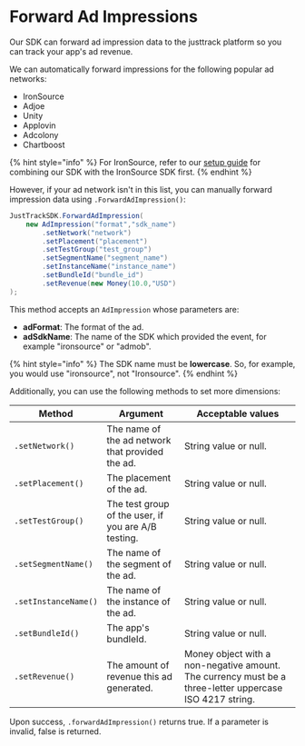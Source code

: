 # Forward Ad Impressions

Our SDK can forward ad impression data to the justtrack platform so you can track your app's ad revenue.&#x20;

We can automatically forward impressions for the following popular ad networks:

* IronSource
* Adjoe
* Unity
* Applovin
* Adcolony
* Chartboost

{% hint style="info" %}
For IronSource, refer to our [setup guide](../../android/integrate-third-party-sdks.md#ironsource) for combining our SDK with the IronSource SDK first.
{% endhint %}

However, if your ad network isn't in this list, you can manually forward impression data using `.ForwardAdImpression()`:

```csharp
JustTrackSDK.ForwardAdImpression(
    new AdImpression("format","sdk_name")
        .setNetwork("network")
        .setPlacement("placement")
        .setTestGroup("test_group")
        .setSegmentName("segment_name")
        .setInstanceName("instance_name")
        .setBundleId("bundle_id")
        .setRevenue(new Money(10.0,"USD")
);
```

This method accepts an `AdImpression` whose parameters are:

* **adFormat**: The format of the ad.
* **adSdkName**: The name of the SDK which provided the event, for example "ironsource" or "admob".

{% hint style="info" %}
The SDK name must be **lowercase**. So, for example, you would use "ironsource", not "Ironsource".
{% endhint %}

Additionally, you can use the following methods to set more dimensions:

| Method               | Argument                                            | Acceptable values                                                                                       |
| -------------------- | --------------------------------------------------- | ------------------------------------------------------------------------------------------------------- |
| `.setNetwork()`      | The name of the ad network that provided the ad.    | String value or null.                                                                                   |
| `.setPlacement()`    | The placement of the ad.                            | String value or null.                                                                                   |
| `.setTestGroup()`    | The test group of the user, if you are A/B testing. | String value or null.                                                                                   |
| `.setSegmentName()`  | The name of the segment of the ad.                  | String value or null.                                                                                   |
| `.setInstanceName()` | The name of the instance of the ad.                 | String value or null.                                                                                   |
| `.setBundleId()`     | The app's bundleId.                                 | String value or null.                                                                                   |
| `.setRevenue()`      | The amount of revenue this ad generated.            | Money object with a non-negative amount. The currency must be a three-letter uppercase ISO 4217 string. |

&#x20;Upon success, `.forwardAdImpression()` returns true. If a parameter is invalid, false is returned.
